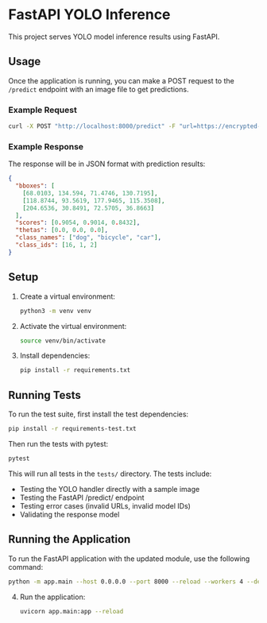 # FastAPI YOLO Inference

This project serves YOLO model inference results using FastAPI.

## Usage

Once the application is running, you can make a POST request to the `/predict` endpoint with an image file to get predictions.

### Example Request

```bash
curl -X POST "http://localhost:8000/predict" -F "url=https://encrypted-tbn0.gstatic.com/images?q=tbn:ANd9GcR73V4nXNazAtkt4peyPOjzhJsFRXBtLVQHDRiYS0r3TA&s&ec=72940544"
```

### Example Response

The response will be in JSON format with prediction results:

```json
{
  "bboxes": [
    [68.0103, 134.594, 71.4746, 130.7195],
    [118.8744, 93.5619, 177.9465, 115.3508],
    [204.6536, 30.8491, 72.5705, 36.8663]
  ],
  "scores": [0.9054, 0.9014, 0.8432],
  "thetas": [0.0, 0.0, 0.0],
  "class_names": ["dog", "bicycle", "car"],
  "class_ids": [16, 1, 2]
}
```

## Setup

1. Create a virtual environment:
   ```bash
   python3 -m venv venv
   ```

2. Activate the virtual environment:
   ```bash
   source venv/bin/activate
   ```

3. Install dependencies:
   ```bash
   pip install -r requirements.txt
   ```

## Running Tests

To run the test suite, first install the test dependencies:

```bash
pip install -r requirements-test.txt
```

Then run the tests with pytest:

```bash
pytest
```

This will run all tests in the `tests/` directory. The tests include:
- Testing the YOLO handler directly with a sample image
- Testing the FastAPI /predict/ endpoint
- Testing error cases (invalid URLs, invalid model IDs)
- Validating the response model

## Running the Application

To run the FastAPI application with the updated module, use the following command:

```bash
python -m app.main --host 0.0.0.0 --port 8000 --reload --workers 4 --device mps
```

4. Run the application:
   ```bash
   uvicorn app.main:app --reload
   ```

